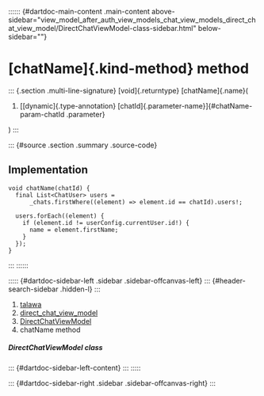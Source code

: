 :::::: {#dartdoc-main-content .main-content above-sidebar="view_model_after_auth_view_models_chat_view_models_direct_chat_view_model/DirectChatViewModel-class-sidebar.html" below-sidebar=""}
<div>

# [chatName]{.kind-method} method

</div>

::: {.section .multi-line-signature}
[void]{.returntype} [chatName]{.name}(

1.  [[dynamic]{.type-annotation}
    [chatId]{.parameter-name}]{#chatName-param-chatId .parameter}

)
:::

::: {#source .section .summary .source-code}
## Implementation

``` language-dart
void chatName(chatId) {
  final List<ChatUser> users =
      _chats.firstWhere((element) => element.id == chatId).users!;

  users.forEach((element) {
    if (element.id != userConfig.currentUser.id!) {
      name = element.firstName;
    }
  });
}
```
:::
::::::

::::: {#dartdoc-sidebar-left .sidebar .sidebar-offcanvas-left}
::: {#header-search-sidebar .hidden-l}
:::

1.  [talawa](../../index.html)
2.  [direct_chat_view_model](../../view_model_after_auth_view_models_chat_view_models_direct_chat_view_model/)
3.  [DirectChatViewModel](../../view_model_after_auth_view_models_chat_view_models_direct_chat_view_model/DirectChatViewModel-class.html)
4.  chatName method

##### DirectChatViewModel class

::: {#dartdoc-sidebar-left-content}
:::
:::::

::: {#dartdoc-sidebar-right .sidebar .sidebar-offcanvas-right}
:::
